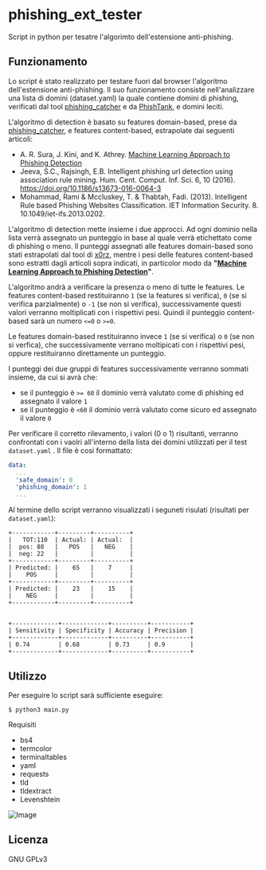 # phishing_ext_tester

Script in python per tesatre l'algorimto dell'estensione anti-phishing. 

## Funzionamento

Lo script è stato realizzato per testare fuori dal browser l'algoritmo dell'estensione anti-phishing. Il suo funzionamento consiste nell'analizzare una lista di domini (dataset.yaml) la quale contiene domini di phishing, verificati dal tool [phishing_catcher](https://github.com/x0rz/phishing_catcher) e da [PhishTank](https://www.phishtank.com), e domini leciti.

L'algoritmo di detection è basato su features domain-based, prese da [phishing_catcher](https://github.com/x0rz/phishing_catcher), e features content-based, estrapolate dai seguenti articoli:

* A. R. Sura, J. Kini, and K. Athrey. [Machine Learning Approach to Phishing Detection](https://github.com/arvind-rs/phishing_detector/blob/master/Final%20Report/Report.pdf)
* Jeeva, S.C., Rajsingh, E.B. Intelligent phishing url detection using association rule mining. Hum. Cent. Comput. Inf. Sci. 6, 10 (2016). https://doi.org/10.1186/s13673-016-0064-3
* Mohammad, Rami & Mccluskey, T. & Thabtah, Fadi. (2013). Intelligent Rule based Phishing Websites Classification. IET Information Security. 8. 10.1049/iet-ifs.2013.0202. 

L'algoritmo di detection mette insieme i due approcci. Ad ogni dominio nella lista verrà assegnato un punteggio in base al quale verrà etichettato come di phishing o meno.
Il punteggi assegnati alle features domain-based sono stati estrapolati dal tool di [x0rz](https://github.com/x0rz), mentre i pesi delle features content-based sono estratti dagli articoli sopra indicati, in particolor modo da **"[Machine Learning Approach to Phishing Detection](https://github.com/arvind-rs/phishing_detector/blob/master/Final%20Report/Report.pdf)"**.

L'algoritmo andrà a verificare la presenza o meno di tutte le features. Le features content-based restituiranno ```1``` (se la features si verifica), ```0``` (se si verifica parzialmente) o ```-1``` (se non si verifica),  successivamente questi valori verranno moltiplicati con i rispettivi pesi. Quindi il punteggio content-based sarà un numero ```<=0``` o ```>=0```.

Le features domain-based restituiranno invece ```1``` (se si verifica) o ```0``` (se non si verfica), che successivamente verrano moltipicati con i rispettivi pesi, oppure restituiranno direttamente un punteggio.

I punteggi dei due gruppi di features successivamente verranno sommati insieme, da cui si avrà che:

* se il punteggio è ```>= 60``` il dominio verrà valutato come di phishing ed assegnato il valore ```1```
* se il punteggio è ```<60``` il dominio verrà valutato come sicuro ed assegnato il valore ```0```

Per verificare il corretto rilevamento, i valori (0 o 1) risultanti, verranno confrontati con i vaolri all'interno della lista dei domini utilizzati per il test ```dataset.yaml``` . Il file è cosi formattato:
```yaml
data:
  ...
  'safe_domain': 0
  'phishing_domain': 1
  ...
```
Al termine dello script verranno visualizzati i seguneti risulati (risultati per ```dataset.yaml```):
```
+------------+---------+----------+
|   TOT:110  | Actual: | Actual:  |
|  pos: 88   |   POS   |   NEG    |
|  neg: 22   |         |          |
+------------+---------+----------+
| Predicted: |    65   |    7     |
|    POS     |         |          |
+------------+---------+----------+
| Predicted: |    23   |    15    |
|    NEG     |         |          |
+------------+---------+----------+


+-------------+-------------+----------+-----------+
| Sensitivity | Specificity | Accuracy | Precision |
+-------------+-------------+----------+-----------+
| 0.74        | 0.68        | 0.73     | 0.9       |
+-------------+-------------+----------+-----------+
```
## Utilizzo

Per eseguire lo script sarà sufficiente eseguire:

```shell
$ python3 main.py 
```
Requisiti

* bs4
* termcolor
* terminaltables 
* yaml
* requests
* tld
* tldextract
* Levenshtein

![Image](https://github.com/luckyluke98/phishing_ext_tester/blob/main/images/screen.gif)

## Licenza
GNU GPLv3
